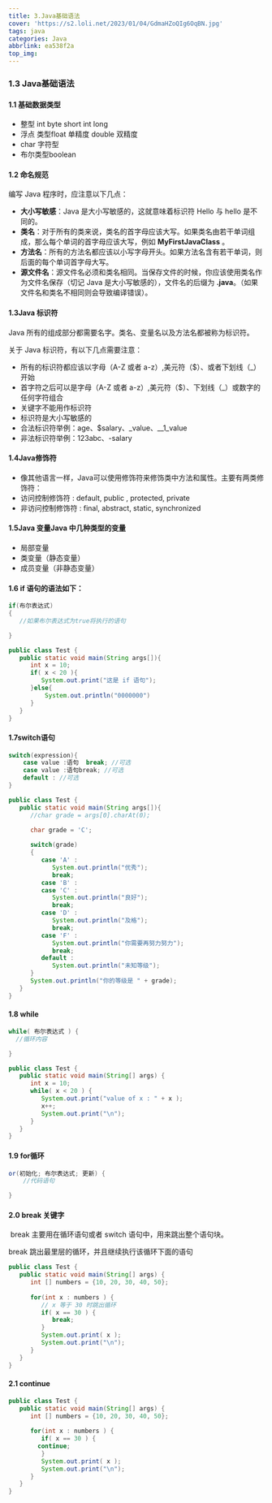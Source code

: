 ```yaml
---
title: 3.Java基础语法
cover: 'https://s2.loli.net/2023/01/04/GdmaHZoQIg6OqBN.jpg'
tags: java
categories: Java
abbrlink: ea538f2a
top_img:
---
```

### 1.3 Java基础语法

#### 1.1 基础数据类型

- 整型 int  byte short int long 
- 浮点 类型float 单精度  double 双精度
- char 字符型
- 布尔类型boolean

#### 1.2 命名规范

编写 Java 程序时，应注意以下几点：

- **大小写敏感**：Java 是大小写敏感的，这就意味着标识符 Hello 与 hello 是不同的。
- **类名**：对于所有的类来说，类名的首字母应该大写。如果类名由若干单词组成，那么每个单词的首字母应该大写，例如 **MyFirstJavaClass** 。
- **方法名**：所有的方法名都应该以小写字母开头。如果方法名含有若干单词，则后面的每个单词首字母大写。
- **源文件名**：源文件名必须和类名相同。当保存文件的时候，你应该使用类名作为文件名保存（切记 Java 是大小写敏感的），文件名的后缀为 **.java**。（如果文件名和类名不相同则会导致编译错误）。

#### 1.3Java 标识符

Java 所有的组成部分都需要名字。类名、变量名以及方法名都被称为标识符。

关于 Java 标识符，有以下几点需要注意：

- 所有的标识符都应该以字母（A-Z 或者 a-z）,美元符（$）、或者下划线（_）开始
- 首字符之后可以是字母（A-Z 或者 a-z）,美元符（$）、下划线（_）或数字的任何字符组合
- 关键字不能用作标识符
- 标识符是大小写敏感的
- 合法标识符举例：age、$salary、_value、__1_value
- 非法标识符举例：123abc、-salary

#### 1.4Java修饰符

- 像其他语言一样，Java可以使用修饰符来修饰类中方法和属性。主要有两类修饰符：
- 访问控制修饰符 : default, public , protected, private
- 非访问控制修饰符 : final, abstract, static, synchronized 

#### 1.5Java 变量Java 中几种类型的变量

- 局部变量
- 类变量（静态变量）
- 成员变量（非静态变量）

#### 1.6 if 语句的语法如下：

```java
if(布尔表达式)
{
   //如果布尔表达式为true将执行的语句

}
```

```Java
public class Test {
   public static void main(String args[]){
      int x = 10;
      if( x < 20 ){
         System.out.print("这是 if 语句");
      }else{
          System.out.println("0000000")      
      }
   }
}
```

#### 1.7switch语句

```Java
switch(expression){
    case value :语句  break; //可选
    case value :语句break; //可选
    default : //可选
}
```

```Java
public class Test {
   public static void main(String args[]){
      //char grade = args[0].charAt(0);

      char grade = 'C';
 
      switch(grade)
      {
         case 'A' :
            System.out.println("优秀"); 
            break;
         case 'B' :
         case 'C' :
            System.out.println("良好");
            break;
         case 'D' :
            System.out.println("及格");
            break;
         case 'F' :
            System.out.println("你需要再努力努力");
            break;
         default :
            System.out.println("未知等级");
      }
      System.out.println("你的等级是 " + grade);
   }
}
```

#### 1.8 while

```java
while( 布尔表达式 ) {
  //循环内容

}
```

```Java
public class Test {
   public static void main(String[] args) {
      int x = 10;
      while( x < 20 ) {
         System.out.print("value of x : " + x );
         x++;
         System.out.print("\n");
      }
   }
}
```

#### 1.9 for循环

```Java
or(初始化; 布尔表达式; 更新) {
    //代码语句

}
```

#### 2.0 break 关键字

​	break 主要用在循环语句或者 switch 语句中，用来跳出整个语句块。

break 跳出最里层的循环，并且继续执行该循环下面的语句

```Java
public class Test {
   public static void main(String[] args) {
      int [] numbers = {10, 20, 30, 40, 50};
 
      for(int x : numbers ) {
         // x 等于 30 时跳出循环
         if( x == 30 ) {
            break;
         }
         System.out.print( x );
         System.out.print("\n");
      }
   }
}

```

#### 2.1 continue

```Java
public class Test {
   public static void main(String[] args) {
      int [] numbers = {10, 20, 30, 40, 50};
 
      for(int x : numbers ) {
         if( x == 30 ) {
        continue;
         }
         System.out.print( x );
         System.out.print("\n");
      }
   }
}
```

